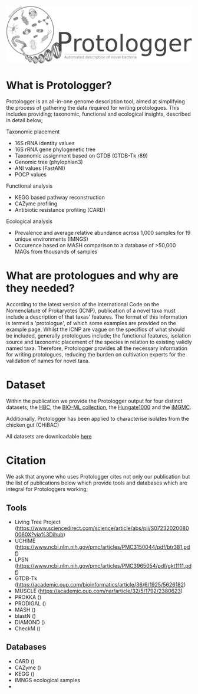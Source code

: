 ![logo](/images/Protologger-logo.png)


# What is Protologger?

Protologger is an all-in-one genome description tool, aimed at simplifying the process of gathering the data required for writing protologues. This includes providing; taxonomic, functional and ecological insights, described in detail below;

Taxonomic placement
- 16S rRNA identity values
- 16S rRNA gene phylogenetic tree
- Taxonomic assignment based on GTDB (GTDB-Tk r89)
- Genomic tree (phylophlan3)
- ANI values (FastANI)
- POCP values

Functional analysis
- KEGG based pathway reconstruction
- CAZyme profiling
- Antibiotic resistance profiling (CARD)

Ecological analysis
- Prevalence and average relative abundance across 1,000 samples for 19 unique environments (IMNGS)
- Occurence based on MASH comparison to a database of >50,000 MAGs from thousands of samples

# What are protologues and why are they needed?
According to the latest version of the International Code on the Nomenclature of Prokaryotes (ICNP), publication of a novel taxa must include a description of that taxas' features. The format of this information is termed a 'protologue', of which some examples are provided on the example page. Whilst the ICNP are vague on the specifics of what should be included, generally protologues include; the functional features, isolation source and taxonomic placement of the species in relation to existing validly named taxa.
Therefore, Protologger provides all the necessary information for writing protologues, reducing the burden on cultivation experts for the validation of names for novel taxa.

# Dataset
Within the publication we provide the Protologger output for four distinct datasets; the [HBC](https://www.nature.com/articles/s41587-018-0009-7), the [BIO-ML collection](https://www.nature.com/articles/s41591-019-0559-3), the [Hungate1000](https://www.nature.com/articles/nbt.4110) and the [iMGMC](https://www.sciencedirect.com/science/article/pii/S2211124720301972?via%3Dihub). 

Additionally, Protologger has been applied to characterise isolates from the chicken gut (CHiBAC)

All datasets are downloadable [here](https://drive.google.com/file/d/1abNuXifhd2mH8txxkVhUO9MOZLcMETTb/view?usp=sharing)

# Citation
We ask that anyone who uses Protologger cites not only our publication but the list of publications below which provide tools and databases which are integral for Protologgers working;

## Tools
- Living Tree Project (https://www.sciencedirect.com/science/article/abs/pii/S072320200800060X?via%3Dihub)
- UCHIME (https://www.ncbi.nlm.nih.gov/pmc/articles/PMC3150044/pdf/btr381.pdf)
- LPSN (https://www.ncbi.nlm.nih.gov/pmc/articles/PMC3965054/pdf/gkt1111.pdf)
- GTDB-Tk (https://academic.oup.com/bioinformatics/article/36/6/1925/5626182)
- MUSCLE (https://academic.oup.com/nar/article/32/5/1792/2380623)
- PROKKA ()
- PRODIGAL ()
- MASH ()
- blastN ()
- DIAMOND ()
- CheckM ()


## Databases 
- CARD ()
- CAZyme ()
- KEGG ()
- IMNGS ecological samples
- 

